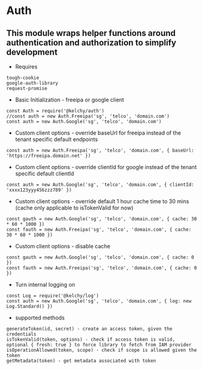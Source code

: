 # Auth

## This module wraps helper functions around authentication and authorization to simplify development 

- Requires
```
tough-cookie
google-auth-library
request-promise
```

- Basic Initialization - freeipa or google client
```
const Auth = require('@kelchy/auth')
//const auth = new Auth.Freeipa('sg', 'telco', 'domain.com')
const auth = new Auth.Google('sg', 'telco', 'domain.com')
```
- Custom client options - override baseUrl for freeipa instead of the tenant specific default endpoints
```
const auth = new Auth.Freeipa('sg', 'telco', 'domain.com', { baseUrl: 'https://freeipa.domain.net' })
```
- Custom client options - override clientId for google instead of the tenant specific default clientId
```
const auth = new Auth.Google('sg', 'telco', 'domain.com', { clientId: 'xxxx123yyy456zzz789' })
```
- Custom client options - override default 1 hour cache time to 30 mins (cache only applicable to isTokenValid for now)
```
const gauth = new Auth.Google('sg', 'telco', 'domain.com', { cache: 30 * 60 * 1000 })
const fauth = new Auth.Freeipa('sg', 'telco', 'domain.com', { cache: 30 * 60 * 1000 })
```
- Custom client options - disable cache
```
const gauth = new Auth.Google('sg', 'telco', 'domain.com', { cache: 0 })
const fauth = new Auth.Freeipa('sg', 'telco', 'domain.com', { cache: 0 })
```
- Turn internal logging on
```
const Log = require('@kelchy/log')
const auth = new Auth.Google('sg', 'telco', 'domain.com', { log: new Log.Standard() })
```

- supported methods
```
generateToken(id, secret) - create an access token, given the credentials
isTokenValid(token, options) - check if access token is valid, optional { fresh: true } to force library to fetch from IAM provider
isOperationAllowed(token, scope) - check if scope is allowed given the token
getMetadata(token) - get metadata associated with token

```
